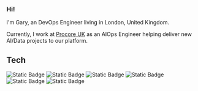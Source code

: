 ### Hi!

I'm Gary, an DevOps Engineer living in London, United Kingdom.

Currently, I work at [Procore UK](https://www.procore.com/en-gb) as an AIOps Engineer helping deliver new AI/Data projects to our platform.

## Tech
![Static Badge](https://img.shields.io/badge/Kubernetes-black?logo=kubernetes) ![Static Badge](https://img.shields.io/badge/Helm-black?logo=helm) ![Static Badge](https://img.shields.io/badge/Ansible-black?logo=ansible) ![Static Badge](https://img.shields.io/badge/Terraform-black?logo=terraform&logoColor=%237B42BC)
 ![Static Badge](https://img.shields.io/badge/Consul-black?logo=consul&logoColor=%23F24C53) ![Static Badge](https://img.shields.io/badge/Vault-black?logo=vault&logoColor=%23FFEC6E)


